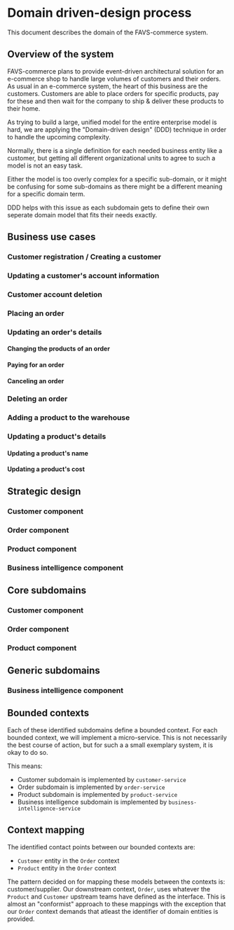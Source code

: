 # Domain driven-design process

This document describes the domain of the FAVS-commerce system.

## Overview of the system

FAVS-commerce plans to provide event-driven architectural solution for an e-commerce shop to handle large volumes of customers and their orders.
As usual in an e-commerce system, the heart of this business are the customers.
Customers are able to place orders for specific products, pay for these and then wait for the company to ship & deliver these products to their home.

As trying to build a large, unified model for the entire enterprise model is hard, we are applying the "Domain-driven design" (DDD) technique in order to handle the upcoming complexity.

Normally, there is a single definition for each needed business entity like a customer, but getting all different organizational units to agree to such a model is not an easy task.

Either the model is too overly complex for a specific sub-domain, or it might be confusing for some sub-domains as there might be a different meaning for a specific domain term.

DDD helps with this issue as each subdomain gets to define their own seperate domain model that fits their needs exactly.

## Business use cases

### Customer registration / Creating a customer
### Updating a customer's account information
### Customer account deletion

### Placing an order
### Updating an order's details
#### Changing the products of an order
#### Paying for an order
#### Canceling an order
### Deleting an order

### Adding a product to the warehouse
### Updating a product's details
#### Updating a product's name
#### Updating a product's cost

## Strategic design

### Customer component
### Order component
### Product component
### Business intelligence component

## Core subdomains

### Customer component
### Order component
### Product component

## Generic subdomains

### Business intelligence component

## Bounded contexts

Each of these identified subdomains define a bounded context.
For each bounded context, we will implement a micro-service.
This is not necessarily the best course of action, but for such a a small exemplary system, it is okay to do so.

This means:

* Customer subdomain is implemented by `customer-service`
* Order subdomain is implemented by `order-service`
* Product subdomain is implemented by `product-service`
* Business intelligence subdomain is implemented by `business-intelligence-service`

## Context mapping

The identified contact points between our bounded contexts are:

* `Customer` entity in the `Order` context
* `Product` entity in the `Order` context

The pattern decided on for mapping these models between the contexts is: customer/supplier.
Our downstream context, `Order`, uses whatever the `Product` and `Customer` upstream teams have defined as the interface.
This is almost an "conformist" approach to these mappings with the exception that our `Order` context demands that atleast the identifier of domain entities is provided.
